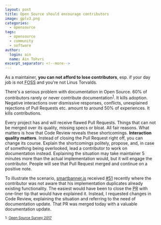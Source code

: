 ```yaml
---
layout: post
title: Open Source should encourage contributors
image: gplv3.png
categories:
  - opensource
tags:
  - opensource
  - community
  - software
author:
  login: ain
  name: Ain Tohvri
excerpt_separator: <!--more-->
---
```

As a maintainer, __you can not afford to lose contributors__, esp. if your day job is not <abbr title="Free and Open Source Software">FOSS</abbr> and you're not Linus Torvalds.<!--more-->

There's a serious problem with documentation in Open Source. 60% of contributors rarely or never contribute documentation<sup>[1](#github-open-source-survey)</sup>. It kills adoption. Negative interactions over dismissive responses, conflicts, unexplained rejections of Pull Requests etc. amount to around 50% of experiences. It kills contributions.

Every project has and will receive flawed Pull Requests. Things that can not be merged over its quality, missing specs or bloat. All fair reasons. What matters is how that Code Review reveals these shortcomings. __Interaction quality matters__. Instead of closing the Pull Request right off, you can change its course. Explain the shortcomings politely, propose, and, in case of something being overlooked, lead a contributor to work on documentation instead. Explaining the situation may take maintainer 5 minutes more than the actual implementation would, but it will engage the contributor. People will see that Pull Request merged and continue on a positive note.

To illustrate the scenario, [smartbanner.js](https://github.com/ain/smartbanner.js) received [#51](https://github.com/ain/smartbanner.js/pull/51) recently where the contributor was not aware that his implementation duplicates already existing functionality. The easiest would have been to close the <abbr title="Pull Request">PR</abbr> with one-liner tip that would have explained it. Instead, I requested changes in Code Review, explaining the situation and referring to the need of documentation update. That PR was merged today with a valuable documentation update.

<small><a name="github-open-source-survey">1</a>: [Open Source Survey 2017](http://opensourcesurvey.org/2017)</small>
